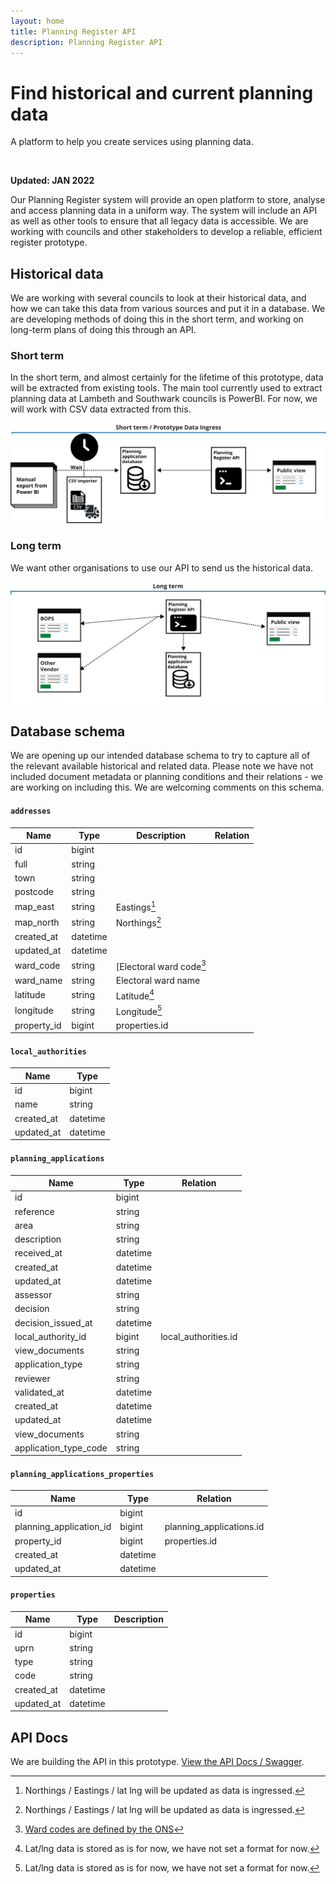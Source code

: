 ```yaml
---
layout: home
title: Planning Register API
description: Planning Register API
---
```


<div class="app-hero app-hero--large govuk-!-margin-bottom-9 govuk-content">
  <div class="govuk-width-container">
    <div class="govuk-grid-row">
      <div class="govuk-grid-column-two-thirds-from-desktop">
        <h1 class="app-hero__title">
          Find historical and current planning data 
        </h1>
        <p class="app-hero__description">
          A platform to help you create services using planning data.
        </p>
      </div>
      <div class="govuk-grid-column-one-third-from-desktop">
        <div class="app-hero__image">
          <img src="{{ site.baseurl }}/assets/images/proposition-image.svg" alt="" role="presentation">
        </div>
      </div>
    </div>
  </div>
</div>

<strong class="govuk-tag govuk-!-margin-top-4 govuk-!-margin-bottom-2">Updated: JAN 2022</strong>

Our Planning Register system will provide an open platform to store, analyse and access planning data in a uniform way. 
The system will include an API as well as other tools to ensure that all legacy data is accessible. 
We are working with councils and other stakeholders to develop a reliable, efficient register prototype.

## Historical data

We are working with several councils to look at their historical data, and how we can take this data from various sources and put it in a database.
We are developing methods of doing this in the short term, and working on long-term plans of doing this through an API.

### Short term

In the short term, and almost certainly for the lifetime of this prototype, data will be extracted from existing tools. 
The main tool currently used to extract planning data at Lambeth and Southwark councils is PowerBI. 
For now, we will work with CSV data extracted from this.

![Short term diagram](assets/images/short-term.svg)

### Long term

We want other organisations to use our API to send us the historical data.

![Long term diagram](assets/images/long-term.svg)

## Database schema

We are opening up our intended database schema to try to capture all of the relevant available historical and related data. Please note we have not included document metadata or planning conditions and their relations - we are working on including this. We are welcoming comments on this schema. 

#### `addresses`

| Name | Type | Description | Relation |
| ----- | ----- | ----- | ----- |
| id | bigint | 
| full | string |
| town | string |
| postcode | string |
| map_east | string | Eastings[^1]
| map_north | string | Northings[^1]
| created_at | datetime |
| updated_at | datetime |
| ward_code | string | [Electoral ward code[^2]
| ward_name | string | Electoral ward name
| latitude | string | Latitude[^3]
| longitude | string | Longitude[^3]
| property_id | bigint | properties.id

[^1]: Northings / Eastings / lat lng will be updated as data is ingressed. 
[^2]: [Ward codes are defined by the ONS](https://www.ons.gov.uk/methodology/geography/geographicalproducts/namescodesandlookups)
[^3]: Lat/lng data is stored as is for now, we have not set a format for now.

#### `local_authorities`

| Name | Type |
| ----- | ----- 
| id | bigint |
| name | string |
| created_at | datetime |
| updated_at | datetime |

#### `planning_applications`

| Name | Type |  Relation
| ----- | ----- | ----- | 
| id | bigint |
| reference | string |
| area | string |
| description | string |
| received_at | datetime |
| created_at | datetime |
| updated_at | datetime |
| assessor | string |
| decision | string |
| decision_issued_at | datetime |
| local_authority_id | bigint | local_authorities.id
| view_documents | string |
| application_type | string |
| reviewer | string |
| validated_at | datetime |
| created_at | datetime |
| updated_at | datetime |
| view_documents | string |
| application_type_code | string | 

#### `planning_applications_properties`

| Name | Type | Relation |
| ----- | ----- | ----- |
| id | bigint |
| planning_application_id | bigint | planning_applications.id
| property_id | bigint | properties.id
| created_at | datetime |
| updated_at | datetime |

#### `properties`

| Name | Type | Description |
| ----- | ----- | ----- |
| id | bigint |
| uprn | string |
| type | string |
| code | string |
| created_at | datetime |
| updated_at | datetime |

## API Docs

We are building the API in this prototype. [View the API Docs / Swagger](api-docs). 